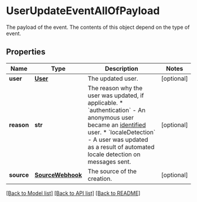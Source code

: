 # UserUpdateEventAllOfPayload

The payload of the event. The contents of this object depend on the type of event.
## Properties
Name | Type | Description | Notes
------------ | ------------- | ------------- | -------------
**user** | [**User**](User.md) | The updated user. | [optional] 
**reason** | **str** | The reason why the user was updated, if applicable. * &#x60;authentication&#x60; - An anonymous user became an [identified](https://docs.smooch.io/guide/intro-to-users/) user. * &#x60;localeDetection&#x60; - A user was updated as a result of automated locale detection on messages sent.  | [optional] 
**source** | [**SourceWebhook**](SourceWebhook.md) | The source of the creation. | [optional] 

[[Back to Model list]](../README.md#documentation-for-models) [[Back to API list]](../README.md#documentation-for-api-endpoints) [[Back to README]](../README.md)


